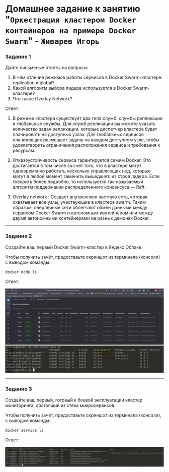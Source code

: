 # Домашнее задание к занятию "`Оркестрация кластером Docker контейнеров на примере Docker Swarm`" - `Живарев Игорь`


### Задание 1

Дайте письменые ответы на вопросы:

1. В чём отличие режимов работы сервисов в Docker Swarm-кластере: replication и global?
2. Какой алгоритм выбора лидера используется в Docker Swarm-кластере?
3. Что такое Overlay Network?


Ответ:

1. В режиме кластера существует два типа служб: службы репликации и глобальные службы. Для служб репликации вы можете указать количество задач репликации, которые диспетчер кластера будет планировать на доступных узлах. Для глобальных сервисов планировщик размещает задачу на каждом доступном узле, чтобы удовлетворить ограничения расположения сервиса и требования к ресурсам.

2. Отказоустойчивость сервиса гарантируется самим Docker. Это достигается в том числе за счет того, что в кластере могут одновременно работать несколько управляющих нод, которые могут в любой момент заменить вышедшего из строя лидера. Если говорить более подробно, то используется так называемый алгоритм поддержания распределенного консенсуса — Raft.

3. Overlay network : Создает внутреннюю частную сеть, которая охватывает все узлы, участвующие в кластере swarm. Таким образом, оверлейные сети облегчают обмен данными между сервисом Docker Swarm и автономным контейнером или между двумя автономными контейнерами на разных демонах Docker.

---

### Задание 2

Создайте ваш первый Docker Swarm-кластер в Яндекс Облаке.

Чтобы получить зачёт, предоставьте скриншот из терминала (консоли) с выводом команды:

```
docker node ls
```


Ответ:


![Готовые виртуалки на Yndex Cloud](img/5.05-01.png)
![ответ](img/5.05-02.png)


---

### Задание 3


Создайте ваш первый, готовый к боевой эксплуатации кластер мониторинга, состоящий из стека микросервисов.

Чтобы получить зачёт, предоставьте скриншот из терминала (консоли), с выводом команды:

```
docker service ls
```


Ответ:

![ответ](img/5.05-03.png)
